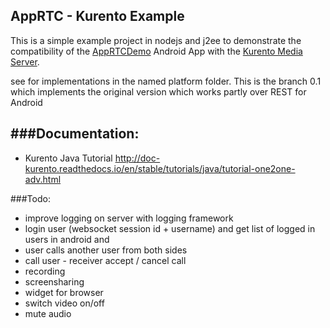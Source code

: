 ## AppRTC - Kurento Example

This is a simple example project in nodejs and j2ee to demonstrate the compatibility of the [AppRTCDemo](https://github.com/njovy/AppRTCDemo) Android App with the [Kurento Media Server](http://www.kurento.org/).

see for implementations in the named platform folder.
This is the branch 0.1 which implements the original version which works partly over REST for Android

###Documentation:
-----------------
- Kurento Java Tutorial http://doc-kurento.readthedocs.io/en/stable/tutorials/java/tutorial-one2one-adv.html


###Todo:
- improve logging on server with logging framework
- login user (websocket session id + username) and get list of logged in users in android and 
- user calls another user from both sides
- call user - receiver accept / cancel call 
- recording 
- screensharing
- widget for browser
- switch video on/off 
- mute audio

